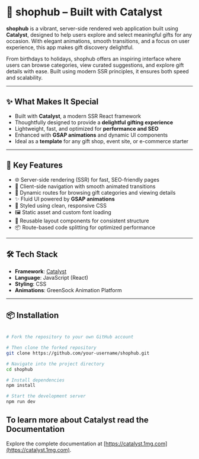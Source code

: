 # 🎁 shophub – Built with Catalyst

**shophub** is a vibrant, server-side rendered web application built using **Catalyst**, designed to help users explore and select meaningful gifts for any occasion. With elegant animations, smooth transitions, and a focus on user experience, this app makes gift discovery delightful.

From birthdays to holidays, shophub offers an inspiring interface where users can browse categories, view curated suggestions, and explore gift details with ease. Built using modern SSR principles, it ensures both speed and scalability.

---

## ✨ What Makes It Special

- Built with **Catalyst**, a modern SSR React framework  
- Thoughtfully designed to provide a **delightful gifting experience**  
- Lightweight, fast, and optimized for **performance and SEO**  
- Enhanced with **GSAP animations** and dynamic UI components  
- Ideal as a **template** for any gift shop, event site, or e-commerce starter

---

## 🔑 Key Features

- 🌐 Server-side rendering (SSR) for fast, SEO-friendly pages  
- 🚀 Client-side navigation with smooth animated transitions  
- 🔗 Dynamic routes for browsing gift categories and viewing details  
- ✨ Fluid UI powered by **GSAP animations**  
- 🎨 Styled using clean, responsive CSS  
- 🖼️ Static asset and custom font loading  
- 📁 Reusable layout components for consistent structure  
- 📦 Route-based code splitting for optimized performance

---

## 🛠 Tech Stack

- **Framework**: [Catalyst](https://catalyst.1mg.com/public_docs/content/Getting%20Started/getting-started/)  
- **Language**: JavaScript (React)  
- **Styling**: CSS  
- **Animations**: GreenSock Animation Platform

---

## 📦 Installation

```bash

# Fork the repository to your own GitHub account

# Then clone the forked repository
git clone https://github.com/your-username/shophub.git

# Navigate into the project directory
cd shophub

# Install dependencies
npm install

# Start the development server
npm run dev
```

## To learn more about Catalyst read the Documentation

Explore the complete documentation at [https://catalyst.1mg.com](https://catalyst.1mg.com).
